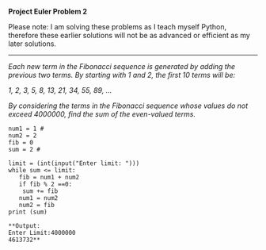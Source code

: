 **Project Euler Problem 2**

Please note: I am solving these problems as I teach myself Python, therefore these earlier solutions will not be as advanced or efficient as my later solutions.
***

<em>Each new term in the Fibonacci sequence is generated by adding the previous two terms. By starting with 1 and 2, the first 10 terms will be:

1, 2, 3, 5, 8, 13, 21, 34, 55, 89, ...

By considering the terms in the Fibonacci sequence whose values do not exceed 4000000, find the sum of the even-valued terms.</em>

````
num1 = 1 # 
num2 = 2
fib = 0
sum = 2 # 

limit = (int(input("Enter limit: ")))
while sum <= limit:
   fib = num1 + num2
   if fib % 2 ==0:
    sum += fib 
   num1 = num2
   num2 = fib 
print (sum)

**Output: 
Enter Limit:4000000
4613732**
````
